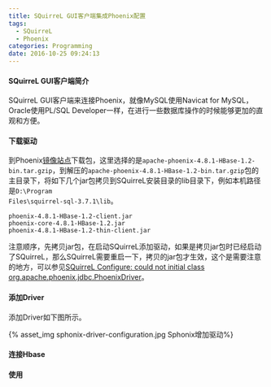 ```yaml
---
title: SQuirreL GUI客户端集成Phoenix配置
tags:
  - SQuirreL
  - Phoenix
categories: Programming
date: 2016-10-25 09:24:13
---
```


#### SQuirreL GUI客户端简介

SQuirreL GUI客户端来连接Phoenix，就像MySQL使用Navicat for MySQL，Oracle使用PL/SQL Developer一样，在进行一些数据库操作的时候能够更加的直观和方便。

<!-- more -->

#### 下载驱动

到Phoenix[镜像站点](http://www.apache.org/dyn/closer.lua/phoenix/)下载包，这里选择的是<code>apache-phoenix-4.8.1-HBase-1.2-bin.tar.gzip</code>，到解压的<code>apache-phoenix-4.8.1-HBase-1.2-bin.tar.gzip</code>包的主目录下，将如下几个jar包拷贝到SQuirreL安装目录的lib目录下，例如本机路径是<code>D:\Program Files\squirrel-sql-3.7.1\lib</code>。

```
phoenix-4.8.1-HBase-1.2-client.jar
phoenix-core-4.8.1-HBase-1.2.jar
phoenix-4.8.1-HBase-1.2-thin-client.jar
```

注意顺序，先拷贝jar包，在启动SQuirreL添加驱动，如果是拷贝jar包时已经启动了SQuirreL，那么SQuirreL需要重启一下，拷贝的jar包才生效，这个是需要注意的地方，可以参见[SQuirreL Configure: could not initial class org.apache.phoenix.jdbc.PhoenixDriver](http://stackoverflow.com/questions/40215921/squirrel-configure-could-not-initial-class-org-apache-phoenix-jdbc-phoenixdrive/40225765#40225765)。

#### 添加Driver

添加Driver如下图所示。

{% asset_img sphonix-driver-configuration.jpg Sphonix增加驱动%}


#### 连接Hbase


#### 使用

